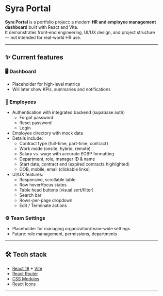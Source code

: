 # Syra Portal

**Syra Portal** is a portfolio project: a modern **HR and employee management dashboard** built with React and Vite.  
It demonstrates front-end engineering, UI/UX design, and project structure — not intended for real-world HR use.

---

## ✨ Current features

### 🖥️ Dashboard
- Placeholder for high-level metrics
- Will later show KPIs, summaries and notifications

### 👥 Employees
- Authentication with integrated backend (supabase auth)
  - Forgot password
  - Reset password
  - Login
- Employee directory with mock data
- Details include:
  - Contract type (full-time, part-time, contract)
  - Work mode (onsite, hybrid, remote)
  - Salary vs. wage with accurate £GBP formatting
  - Department, role, manager ID & name
  - Start date, contract end (expired contracts highlighted)
  - DOB, mobile, email (clickable links)
- UI/UX features:
  - Responsive, scrollable table
  - Row hover/focus states
  - Table head buttons (visual sort/filter)
  - Search bar
  - Rows-per-page dropdown
  - Edit / Terminate actions

### ⚙️ Team Settings
- Placeholder for managing organization/team-wide settings
- Future: role management, permissions, departments

---

## 🛠️ Tech stack

- [React 18](https://react.dev/) + [Vite](https://vitejs.dev/)  
- [React Router](https://reactrouter.com/)  
- [CSS Modules](https://github.com/css-modules/css-modules)  
- [React Icons](https://react-icons.github.io/react-icons/)  

---
